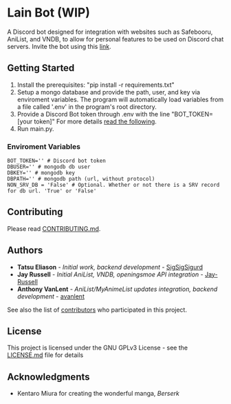 # Lain Bot (WIP)

A Discord bot designed for integration with websites such as Safebooru, AniList, and VNDB, to allow for personal features to be used on Discord chat servers. Invite the bot using this [link](https://discord.com/oauth2/authorize?client_id=703061485781385358&scope=bot).

## Getting Started
1. Install the prerequisites: "pip install -r requirements.txt"
2. Setup a mongo database and provide the path, user, and key via enviroment variables. The program will automatically load variables from a file called '.env' in the program's root directory.
3. Provide a Discord Bot token through .env with the line "BOT_TOKEN=\[your token\]" For more details [read the following](https://discord.com/developers/).
4. Run main.py. 

### Enviroment Variables
```
BOT_TOKEN='' # Discord bot token
DBUSER='' # mongodb db user
DBKEY='' # mongodb key
DBPATH='' # mongodb path (url, without protocol) 
NON_SRV_DB = 'False' # Optional. Whether or not there is a SRV record for db url. 'True' or 'False'
```

## Contributing
Please read [CONTRIBUTING.md](https://gist.github.com/PurpleBooth/b24679402957c63ec426).

## Authors
* **Tatsu Eliason** - *Initial work, backend development* - [SigSigSigurd](https://github.com/SigSigSigurd)
* **Jay Russell** - *Initial AniList, VNDB, openingsmoe API integration* - [Jay-Russell](https://github.com/Jay-Russell)
* **Anthony VanLent** - *AniList/MyAnimeList updates integration, backend development* - [avanlent](https://github.com/avanlent)

See also the list of [contributors](https://github.com/SigSigSigurd/kotori-san-bot/contributors) who participated in this project.

## License
This project is licensed under the GNU GPLv3 License - see the [LICENSE.md](LICENSE.md) file for details

## Acknowledgments
* Kentaro Miura for creating the wonderful manga, *Berserk*
